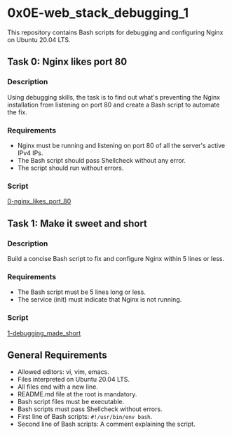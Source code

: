 # 0x0E-web_stack_debugging_1

This repository contains Bash scripts for debugging and configuring Nginx on Ubuntu 20.04 LTS.

## Task 0: Nginx likes port 80

### Description
Using debugging skills, the task is to find out what's preventing the Nginx installation from listening on port 80 and create a Bash script to automate the fix.

### Requirements
- Nginx must be running and listening on port 80 of all the server's active IPv4 IPs.
- The Bash script should pass Shellcheck without any error.
- The script should run without errors.

### Script
[0-nginx_likes_port_80](0x0E-web_stack_debugging_1/0-nginx_likes_port_80)

## Task 1: Make it sweet and short

### Description
Build a concise Bash script to fix and configure Nginx within 5 lines or less.

### Requirements
- The Bash script must be 5 lines long or less.
- The service (init) must indicate that Nginx is not running.

### Script
[1-debugging_made_short](0x0E-web_stack_debugging_1/1-debugging_made_short)

## General Requirements
- Allowed editors: vi, vim, emacs.
- Files interpreted on Ubuntu 20.04 LTS.
- All files end with a new line.
- README.md file at the root is mandatory.
- Bash script files must be executable.
- Bash scripts must pass Shellcheck without errors.
- First line of Bash scripts: `#!/usr/bin/env bash`.
- Second line of Bash scripts: A comment explaining the script.
